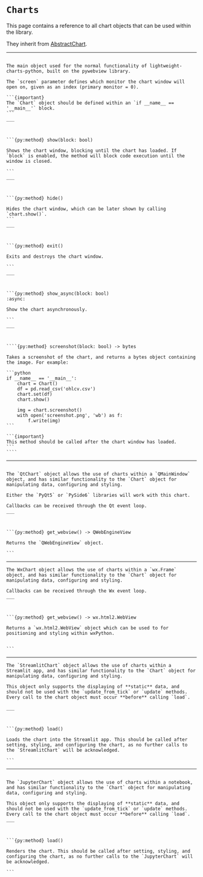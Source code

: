 # `Charts`

This page contains a reference to all chart objects that can be used within the library.

They inherit from [AbstractChart](#AbstractChart).

___

`````{py:class} Chart(width: int, height: int, x: int, y: int, title: str, screen: int, on_top: bool, maximize: bool, debug: bool, toolbox: bool, inner_width: float, inner_height: float, scale_candles_only: bool)

The main object used for the normal functionality of lightweight-charts-python, built on the pywebview library.

The `screen` parameter defines which monitor the chart window will open on, given as an index (primary monitor = 0).

```{important}
The `Chart` object should be defined within an `if __name__ == '__main__'` block.
```
___



```{py:method} show(block: bool)

Shows the chart window, blocking until the chart has loaded. If `block` is enabled, the method will block code execution until the window is closed.

```
___



```{py:method} hide()

Hides the chart window, which can be later shown by calling `chart.show()`.
```
___



```{py:method} exit()

Exits and destroys the chart window.

```
___



```{py:method} show_async(block: bool)
:async:

Show the chart asynchronously.

```
___



````{py:method} screenshot(block: bool) -> bytes

Takes a screenshot of the chart, and returns a bytes object containing the image. For example:

```python
if __name__ == '__main__':
    chart = Chart()
    df = pd.read_csv('ohlcv.csv')
    chart.set(df)
    chart.show()
    
    img = chart.screenshot()
    with open('screenshot.png', 'wb') as f:
        f.write(img)
```

```{important}
This method should be called after the chart window has loaded.
```
````

`````
___



````{py:class} QtChart(widget: QWidget)

The `QtChart` object allows the use of charts within a `QMainWindow` object, and has similar functionality to the `Chart` object for manipulating data, configuring and styling.

Either the `PyQt5` or `PySide6` libraries will work with this chart.

Callbacks can be received through the Qt event loop.
___



```{py:method} get_webview() -> QWebEngineView

Returns the `QWebEngineView` object.

```
````
___



````{py:class} WxChart(parent: WxPanel)
The WxChart object allows the use of charts within a `wx.Frame` object, and has similar functionality to the `Chart` object for manipulating data, configuring and styling.

Callbacks can be received through the Wx event loop.
___



```{py:method} get_webview() -> wx.html2.WebView

Returns a `wx.html2.WebView` object which can be used to for positioning and styling within wxPython.


```
````
___



````{py:class} StreamlitChart
The `StreamlitChart` object allows the use of charts within a Streamlit app, and has similar functionality to the `Chart` object for manipulating data, configuring and styling.

This object only supports the displaying of **static** data, and should not be used with the `update_from_tick` or `update` methods. Every call to the chart object must occur **before** calling `load`.

___



```{py:method} load()

Loads the chart into the Streamlit app. This should be called after setting, styling, and configuring the chart, as no further calls to the `StreamlitChart` will be acknowledged.

```
````
___



````{py:class} JupyterChart

The `JupyterChart` object allows the use of charts within a notebook, and has similar functionality to the `Chart` object for manipulating data, configuring and styling.

This object only supports the displaying of **static** data, and should not be used with the `update_from_tick` or `update` methods. Every call to the chart object must occur **before** calling `load`.
___



```{py:method} load()

Renders the chart. This should be called after setting, styling, and configuring the chart, as no further calls to the `JupyterChart` will be acknowledged. 

```
````

